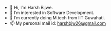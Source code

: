 - 👋 Hi, I’m Harsh Bijwe.
- 👀 I’m interested in Software Development.
- 🌱 I’m currently doing M.tech from IIT Guwahati.
- 📫 My personal mail id: harshbjw26@gmail.com

<!---
Harsh26/Harsh26 is a ✨ special ✨ repository because its `README.md` (this file) appears on your GitHub profile.
You can click the Preview link to take a look at your changes.
--->
